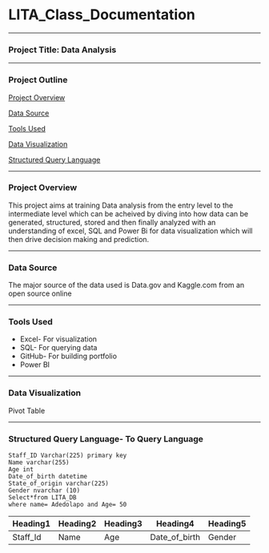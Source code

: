 # LITA_Class_Documentation
---
### Project Title: Data Analysis

---
### Project Outline
 [Project Overview](#project-overview)
 
[Data Source](#data-source)

 [Tools Used](#tools-used)

[Data Visualization](#data-visualization)

[Structured Query Language](#structured-querylanguage)


---
### Project Overview
This project aims at training Data analysis from the entry level to the intermediate level which can be acheived by diving into how data can be generated, structured, stored and then finally analyzed with an understanding of excel, SQL and Power Bi for data visualization which will then drive decision making and prediction.

---
### Data Source
The major source of the data used is Data.gov and Kaggle.com from an open source online

---
### Tools Used
- Excel- For visualization
- SQL- For querying data
- GitHub- For building portfolio
- Power BI
  
---
  ### Data Visualization
 Pivot Table

---
### Structured Query Language- To Query Language
``` Create Table LITA_DB
Staff_ID Varchar(225) primary key
Name varchar(255)
Age int
Date_of_birth datetime
State_of_origin varchar(225)
Gender nvarchar (10)
Select*from LITA_DB
where name= Adedolapo and Age= 50
```
|Heading1|Heading2|Heading3|Heading4|Heading5|
|--------|--------|--------|--------|--------|
|Staff_Id|Name    |Age     |Date_of_birth|Gender |
